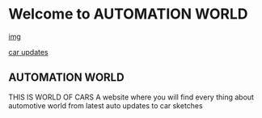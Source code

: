 # Welcome to AUTOMATION WORLD
[img](src)

[car updates](https://www.cardekho.com/upcomingcars)

## AUTOMATION WORLD
THIS IS WORLD OF CARS
A website where you will find every thing about automotive world from latest auto updates to car sketches 




